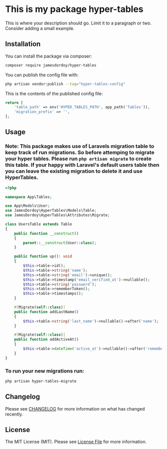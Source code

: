 # This is my package hyper-tables


This is where your description should go. Limit it to a paragraph or two. Consider adding a small example.

## Installation

You can install the package via composer:

```bash
composer require jamesdordoy/hyper-tables
```

You can publish the config file with:

```bash
php artisan vendor:publish --tag="hyper-tables-config"
```

This is the contents of the published config file:

```php
return [
    'table_path' => env('HYPER_TABLES_PATH', app_path('Tables')),
    'migration_prefix' => '',
];
```

## Usage

### Note: This package makes use of Laravels migration table to keep track of run migrations. So before attemping to migrate your hyper tables. Please run `php artisan migrate` to create this table. If your happy with Laravel's default users table then you can leave the existing migration to delete it and use HyperTables.

```php
<?php

namespace App\Tables;

use App\Models\User;
use JamesDordoy\HyperTables\Models\Table;
use JamesDordoy\HyperTables\Attributes\Migrate;

class UsersTable extends Table
{
    public function __construct()
    {
        parent::__construct(User::class);
    }

    public function up(): void
    {
        $this->table->id();
        $this->table->string('name');
        $this->table->string('email')->unique();
        $this->table->timestamp('email_verified_at')->nullable();
        $this->table->string('password');
        $this->table->rememberToken();
        $this->table->timestamps();
    }

    #[Migrate(self::class)]
    public function addLastName()
    {
        $this->table->string('last_name')->nullable()->after('name');
    }

    #[Migrate(self::class)]
    public function addActiveAt()
    {
        $this->table->dateTime('active_at')->nullable()->after('remember_token');
    }
}
```

### To run your new migrations run:
```bash
php artisan hyper-tables-migrate
```

## Changelog

Please see [CHANGELOG](CHANGELOG.md) for more information on what has changed recently.

## License

The MIT License (MIT). Please see [License File](LICENSE.md) for more information.
